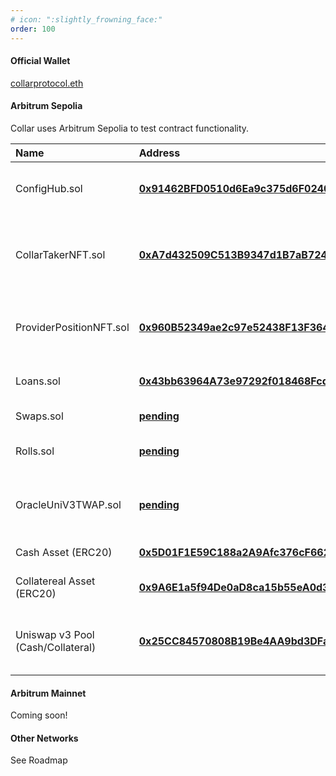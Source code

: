 ```yaml
---
# icon: ":slightly_frowning_face:"
order: 100
---
```


#### Official Wallet

[collarprotocol.eth](https://etherscan.io/address/0x1980fB2f1e18E0CEc2219e3eda333b05fd92dA0d)

#### Arbitrum Sepolia

Collar uses Arbitrum Sepolia to test contract functionality.

| Name                              | Address                                                                                                                          | Description                                                                 |
| :-------------------------------- | :------------------------------------------------------------------------------------------------------------------------------- | :-------------------------------------------------------------------------- |
| ConfigHub.sol                     | [**0x91462BFD0510d6Ea9c375d6F02407e29f903254E**](https://sepolia.arbiscan.io/address/0x91462BFD0510d6Ea9c375d6F02407e29f903254E) | Handles address tracking of contracts for the protocol                      |
| CollarTakerNFT.sol                | [**0xA7d432509C513B9347d1B7aB72494471a1A86655**](https://sepolia.arbiscan.io/address/0xA7d432509C513B9347d1B7aB72494471a1A86655) | Calculates settlement value of Collar positions, represents user holdings   |
| ProviderPositionNFT.sol           | [**0x960B52349ae2c97e52438F13F364aa8d145B5B5C**](https://sepolia.arbiscan.io/address/0x960B52349ae2c97e52438F13F364aa8d145B5B5C) | Manages liquidity provision, represents marketmaker position.               |
| Loans.sol                         | [**0x43bb63964A73e97292f018468Fcd0203a3d3A8b7**](https://sepolia.arbiscan.io/address/0x43bb63964A73e97292f018468Fcd0203a3d3A8b7) | Entry point to protocol, handles loans                                      |
| Swaps.sol                         | [**pending**](https://sepolia.arbiscan.io/address/pending)                                                                       | Handles swaps of collateral                                                 |
| Rolls.sol                         | [**pending**](https://sepolia.arbiscan.io/address/pending)                                                                       | Handles the extension of Collar Positions                                   |
| OracleUniV3TWAP.sol               | [**pending**](https://sepolia.arbiscan.io/address/pending)                                                                       | Source of an asset's final price, which determines user/marketmaker payout. |
| Cash Asset (ERC20)                | [**0x5D01F1E59C188a2A9Afc376cF6627dd5F28DC28F**](https://sepolia.arbiscan.io/address/0x5D01F1E59C188a2A9Afc376cF6627dd5F28DC28F) | A temporary cash asset                                                      |
| Collatereal Asset (ERC20)         | [**0x9A6E1a5f94De0aD8ca15b55eA0d39bEaEc579434**](https://sepolia.arbiscan.io/address/0x9A6E1a5f94De0aD8ca15b55eA0d39bEaEc579434) | A temporary collateral asset for testing                                    |
| Uniswap v3 Pool (Cash/Collateral) | [**0x25CC84570808B19Be4AA9bd3DFaF007411939176**](https://sepolia.arbiscan.io/address/0x25CC84570808B19Be4AA9bd3DFaF007411939176) | A Uniswap V3 pool for the temporary cash and collateral assets for testing  |

#### Arbitrum Mainnet

Coming soon!

#### Other Networks

See Roadmap
